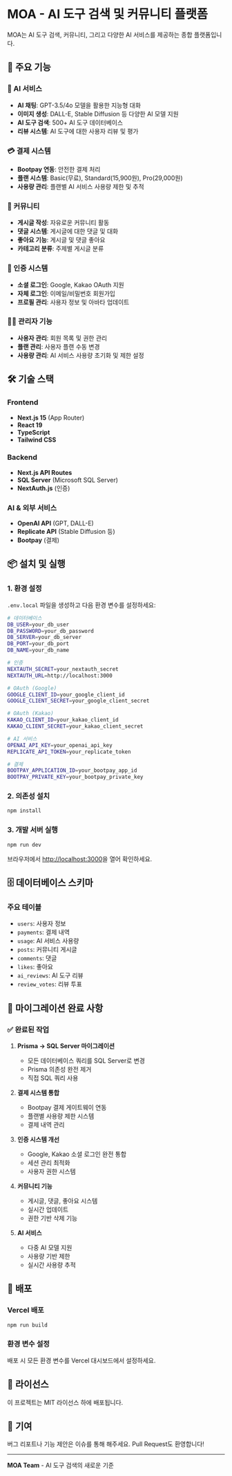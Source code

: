 # MOA - AI 도구 검색 및 커뮤니티 플랫폼

MOA는 AI 도구 검색, 커뮤니티, 그리고 다양한 AI 서비스를 제공하는 종합 플랫폼입니다.

## 🚀 주요 기능

### 🤖 AI 서비스
- **AI 채팅**: GPT-3.5/4o 모델을 활용한 지능형 대화
- **이미지 생성**: DALL-E, Stable Diffusion 등 다양한 AI 모델 지원
- **AI 도구 검색**: 500+ AI 도구 데이터베이스
- **리뷰 시스템**: AI 도구에 대한 사용자 리뷰 및 평가

### 💳 결제 시스템
- **Bootpay 연동**: 안전한 결제 처리
- **플랜 시스템**: Basic(무료), Standard(15,900원), Pro(29,000원)
- **사용량 관리**: 플랜별 AI 서비스 사용량 제한 및 추적

### 👥 커뮤니티
- **게시글 작성**: 자유로운 커뮤니티 활동
- **댓글 시스템**: 게시글에 대한 댓글 및 대화
- **좋아요 기능**: 게시글 및 댓글 좋아요
- **카테고리 분류**: 주제별 게시글 분류

### 🔐 인증 시스템
- **소셜 로그인**: Google, Kakao OAuth 지원
- **자체 로그인**: 이메일/비밀번호 회원가입
- **프로필 관리**: 사용자 정보 및 아바타 업데이트

### 👨‍💼 관리자 기능
- **사용자 관리**: 회원 목록 및 권한 관리
- **플랜 관리**: 사용자 플랜 수동 변경
- **사용량 관리**: AI 서비스 사용량 초기화 및 제한 설정

## 🛠 기술 스택

### Frontend
- **Next.js 15** (App Router)
- **React 19**
- **TypeScript**
- **Tailwind CSS**

### Backend
- **Next.js API Routes**
- **SQL Server** (Microsoft SQL Server)
- **NextAuth.js** (인증)

### AI & 외부 서비스
- **OpenAI API** (GPT, DALL-E)
- **Replicate API** (Stable Diffusion 등)
- **Bootpay** (결제)

## 📦 설치 및 실행

### 1. 환경 설정

`.env.local` 파일을 생성하고 다음 환경 변수를 설정하세요:

```bash
# 데이터베이스
DB_USER=your_db_user
DB_PASSWORD=your_db_password
DB_SERVER=your_db_server
DB_PORT=your_db_port
DB_NAME=your_db_name

# 인증
NEXTAUTH_SECRET=your_nextauth_secret
NEXTAUTH_URL=http://localhost:3000

# OAuth (Google)
GOOGLE_CLIENT_ID=your_google_client_id
GOOGLE_CLIENT_SECRET=your_google_client_secret

# OAuth (Kakao)
KAKAO_CLIENT_ID=your_kakao_client_id
KAKAO_CLIENT_SECRET=your_kakao_client_secret

# AI 서비스
OPENAI_API_KEY=your_openai_api_key
REPLICATE_API_TOKEN=your_replicate_token

# 결제
BOOTPAY_APPLICATION_ID=your_bootpay_app_id
BOOTPAY_PRIVATE_KEY=your_bootpay_private_key
```

### 2. 의존성 설치

```bash
npm install
```

### 3. 개발 서버 실행

```bash
npm run dev
```

브라우저에서 [http://localhost:3000](http://localhost:3000)을 열어 확인하세요.

## 🗄 데이터베이스 스키마

### 주요 테이블
- `users`: 사용자 정보
- `payments`: 결제 내역
- `usage`: AI 서비스 사용량
- `posts`: 커뮤니티 게시글
- `comments`: 댓글
- `likes`: 좋아요
- `ai_reviews`: AI 도구 리뷰
- `review_votes`: 리뷰 투표

## 🔄 마이그레이션 완료 사항

### ✅ 완료된 작업
1. **Prisma → SQL Server 마이그레이션**
   - 모든 데이터베이스 쿼리를 SQL Server로 변경
   - Prisma 의존성 완전 제거
   - 직접 SQL 쿼리 사용

2. **결제 시스템 통합**
   - Bootpay 결제 게이트웨이 연동
   - 플랜별 사용량 제한 시스템
   - 결제 내역 관리

3. **인증 시스템 개선**
   - Google, Kakao 소셜 로그인 완전 통합
   - 세션 관리 최적화
   - 사용자 권한 시스템

4. **커뮤니티 기능**
   - 게시글, 댓글, 좋아요 시스템
   - 실시간 업데이트
   - 권한 기반 삭제 기능

5. **AI 서비스**
   - 다중 AI 모델 지원
   - 사용량 기반 제한
   - 실시간 사용량 추적

## 🚀 배포

### Vercel 배포
```bash
npm run build
```

### 환경 변수 설정
배포 시 모든 환경 변수를 Vercel 대시보드에서 설정하세요.

## 📝 라이선스

이 프로젝트는 MIT 라이선스 하에 배포됩니다.

## 🤝 기여

버그 리포트나 기능 제안은 이슈를 통해 해주세요.
Pull Request도 환영합니다!

---

**MOA Team** - AI 도구 검색의 새로운 기준
